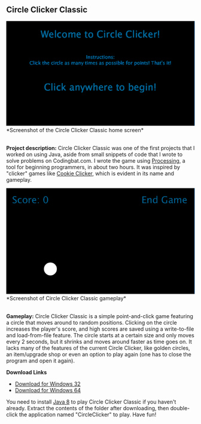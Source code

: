 ## Circle Clicker Classic

<img src="/images/CircleClickerwelcomepage.PNG">
*Screenshot of the Circle Clicker Classic home screen*<br><br>

**Project description:** Circle Clicker Classic was one of the first projects that I worked on using Java, aside from small snippets of code that I wrote to solve problems on Codingbat.com. I wrote the game using <a href = "https://processing.org/">Processing</a>, a tool for beginning programmers, in about two hours. It was inspired by "clicker" games like <a href = "https://orteil.dashnet.org/cookieclicker">Cookie Clicker</a>, which is evident in its name and gameplay.

<img src="/images/CircleClickergameplay.PNG"> 
*Screenshot of Circle Clicker Classic gameplay*<br><br>

**Gameplay:** Circle Clicker Classic is a simple point-and-click game featuring a circle that moves around to random positions. Clicking on the circle increases the player's score, and high scores are saved using a write-to-file and load-from-file feature. The circle starts at a certain size and only moves every 2 seconds, but it shrinks and moves around faster as time goes on. It lacks many of the features of the current Circle Clicker, like golden circles, an item/upgrade shop or even an option to play again (one has to close the program and open it again).

**Download Links**
- <a href="/downloads/CircleClicker-Win32.zip" download>Download for Windows 32</a>
- <a href="/downloads/CircleClicker-Win64.zip" download>Download for Windows 64</a><br>

You need to install <a href = "https://www.oracle.com/technetwork/java/javase/downloads/jdk8-downloads-2133151.html">Java 8</a> to play Circle Clicker Classic if you haven't already. Extract the contents of the folder after downloading, then double-click the application named "CircleClicker" to play. Have fun!
